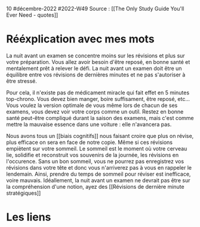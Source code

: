 10 #décembre-2022 #2022-W49
Source : [[The Only Study Guide You'll Ever Need - quotes]]
# Rééxplication avec mes mots
La nuit avant un examen se concentre moins sur les révisions et plus sur votre préparation. Vous allez avoir besoin d'être reposé, en bonne santé et mentalement prêt à relever le défi. La nuit avant un examen doit être un équilibre entre vos révisions de dernières minutes et ne pas s'autoriser à être stressé.

Pour cela, il n'existe pas de médicament miracle qui fait effet en 5 minutes top-chrono. Vous devez bien manger, boire suffisament, être reposé, etc... Vous voulez la version optimale de vous même lors de chacun de ses examens, vous devez voir votre corps comme un outil. Restez en bonne santé peut-être compliqué durant la saison des examens, mais c'est comme mettre la mauvaise essence dans une voiture : elle n'avancera pas.

Nous avons tous un [[biais cognitifs]] nous faisant croire que plus on révise, plus efficace on sera en face de notre copie. Même si ces révisions empiètent sur votre sommeil. Le sommeil est le moment où votre cerveau lie, solidifie et reconstruit vos souvenirs de la journée, les révisions en l'occurence. Sans un bon sommeil, vous ne pourrez pas enregistrez vos révisions dans votre tête et donc vous n'arriverez pas à vous en rappeler le lendemain. Ainsi, prendre du temps de sommeil pour réviser est inefficace, voire mauvais. Idéallement, la nuit avant un examen ne devrait pas être sur la compréhension d'une notion, ayez des [[Révisions de dernière minute stratégiques]]
# Les liens
